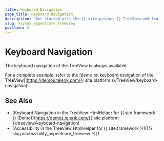 ```yaml
---
title: Keyboard Navigation
page_title: Keyboard Navigation
description: "Get started with the {{ site.product }} TreeView and learn about the accessibility support it provides through its keyboard navigation functionality."
slug: keynav_aspnetcore_treeview
position: 2
---
```


# Keyboard Navigation

The keyboard navigation of the TreeView is always available.

For a complete example, refer to the [demo on keyboard navigation of the TreeView](https://demos.telerik.com/{{ site.platform }}/TreeView/keyboard-navigation).

## See Also

* [Keyboard Navigation in the TreeView HtmlHelper for {{ site.framework }} (Demo)](https://demos.telerik.com/{{ site.platform }}/treeview/keyboard-navigation)
* [Accessibility in the TreeView HtmlHelper for {{ site.framework }}]({% slug accessibility_aspnetcore_treeview %})
